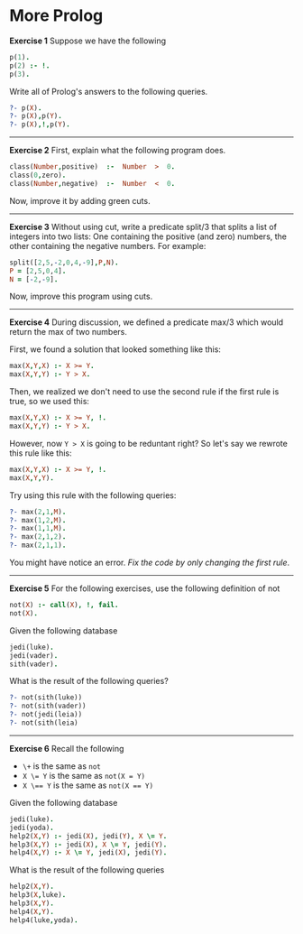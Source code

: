 # More Prolog 

**Exercise 1** Suppose we have the following 

```prolog 
p(1).
p(2) :- !. 
p(3).
```

Write all of Prolog's answers to the following queries. 

```prolog
?- p(X). 
?- p(X),p(Y). 
?- p(X),!,p(Y).
```


---
**Exercise 2** First, explain what the following program does. 

```prolog
class(Number,positive)  :-  Number  >  0. 
class(0,zero). 
class(Number,negative)  :-  Number  <  0.
```

Now, improve it by adding green cuts.


---
**Exercise 3** Without using cut, write a predicate split/3 that splits a list of integers into two lists: One containing the positive (and zero) numbers, the other containing the negative numbers. For example:

```prolog 
split([2,5,-2,0,4,-9],P,N).
P = [2,5,0,4].
N = [-2,-9].
```

Now, improve this program using cuts.


---
**Exercise 4** During discussion, we defined a predicate max/3 which would return the max of two numbers. 

First, we found a solution that looked something like this: 

```prolog 
max(X,Y,X) :- X >= Y. 
max(X,Y,Y) :- Y > X.
```

Then, we realized we don't need to use the second rule if the first rule is true, so we used this:

```prolog 
max(X,Y,X) :- X >= Y, !. 
max(X,Y,Y) :- Y > X.
```

However, now `Y > X` is going to be reduntant right? So let's say we rewrote this rule like this: 

```prolog 
max(X,Y,X) :- X >= Y, !. 
max(X,Y,Y).
```

Try using this rule with the following queries:

```prolog
?- max(2,1,M).
?- max(1,2,M). 
?- max(1,1,M). 
?- max(2,1,2).
?- max(2,1,1).
```

You might have notice an error. _Fix the code by only changing the first rule_.


--- 
**Exercise 5** For the following exercises, use the following definition of not 

```prolog 
not(X) :- call(X), !, fail.
not(X).
```

Given the following database

```prolog
jedi(luke).
jedi(vader).
sith(vader). 
```

What is the result of the following queries? 

```prolog 
?- not(sith(luke))
?- not(sith(vader))
?- not(jedi(leia))
?- not(sith(leia)
```

--- 
**Exercise 6** Recall the following 

+ `\+` is the same as `not` 
+ `X \= Y` is the same as `not(X = Y)`
+ `X \== Y` is the same as `not(X == Y)`

Given the following database 

```prolog 
jedi(luke).
jedi(yoda).
help2(X,Y) :- jedi(X), jedi(Y), X \= Y.
help3(X,Y) :- jedi(X), X \= Y, jedi(Y).
help4(X,Y) :- X \= Y, jedi(X), jedi(Y).
```

What is the result of the following queries 

```prolog 
help2(X,Y).
help3(X,luke).
help3(X,Y).
help4(X,Y).
help4(luke,yoda).
```
